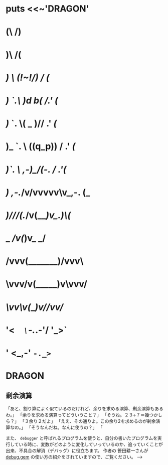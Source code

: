 
# puts <<~'DRAGON'
#      (\               /)
#     __)\             /(__
#    __)_ \  (\!~!/)  / _(__
#   __)_ `.\  )d b(  /.' _(__
# ___)_ `. \\(  _  )// .' _(___
#  )_  `. \  ((q_p))  / .'  _(_
#  _)`.  \  ,-)\_/(-.  /  .'(_
#   _) ,-._/v/vvvvv\v\_,-. (_
#   _)///(._/v(___)v\_.)\\\(_
#    \_ ___/v(_____)v\___ _/
#      /vvv\(_______)/vvv\
#      \vvv/v(_____)v\vvv/
#      _\vv\\v(___)v//vv/_
#     '<_`  \`-._.-'/  '_>`
#     ' <_,-'       `-._>`
# DRAGON

## 剰余演算
「あと、割り算によく似ているのだけれど、余りを求める演算、剰余演算もあるわ。」
「余りを求める演算ってどういうこと？」
「そうね。２３÷７＝幾つかしら？」
「３余り２だよ」
「ええ、その通りよ。この余り2を求めるのが剰余演算なの。」
「そうなんだね。なんに使うの？」
「

また、 `debugger` と呼ばれるプログラムを使うと、自分の書いたプログラムを実行している時に、変数がどのように変化していっているのか、追っていくことが出来、不具合の解消（デバッグ）に役立ちます。 作者の 笹田耕一さんが [debug.gem](https://techlife.cookpad.com/entry/2021/12/27/202133) の使い方の紹介をされていますので、ご覧ください。 -->


<!-- 大きなプログラムになると、動作確認（テスト）を手動で何度も繰り返すのも大変です。 [minitest](https://github.com/minitest/minitest) や [RSpec](https://github.com/rspec/rspec-core) というテストを行うためのプログラムを書くこともできます。 -->
